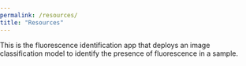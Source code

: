 ```yaml
---
permalink: /resources/
title: "Resources"
---
```


This is the fluorescence identification app that deploys an image classification model to identify the presence of fluorescence in a sample. 

<!doctype html><html lang="en" style="height:100%;margin:0;padding:0"><head><meta charset="utf-8"/><meta name="viewport" content="width=device-width,initial-scale=1,shrink-to-fit=no"><title>Intraoperative fluorescence identification</title><meta property="og:url" content="https://gradio.app/"/><meta property="og:type" content="website"/><meta property="og:image" content=""/><meta property="og:title" content="Intraoperative fluorescence identification"/><meta property="og:description" content="An intraoperative fluorescence identification algorithm developed with fastai. Created as a demo for Gradio and HuggingFace Spaces."/><meta name="twitter:card" content="summary_large_image"><meta name="twitter:creator" content="@teamGradio"><meta name="twitter:title" content="Intraoperative fluorescence identification"><meta name="twitter:description" content="An intraoperative fluorescence identification algorithm developed with fastai. Created as a demo for Gradio and HuggingFace Spaces."><meta name="twitter:image" content=""><link rel="shortcut icon" href="data:image/x-icon;," type="image/x-icon"><script async src="https://www.googletagmanager.com/gtag/js?id=UA-156449732-1"></script><script>function gtag(){dataLayer.push(arguments)}window.dataLayer=window.dataLayer||[],gtag("js",new Date),gtag("config","UA-156449732-1"),window.gradio_mode="app"</script><script>window.gradio_config = {"allow_flagging": "never", "allow_interpretation": true, "allow_screenshot": true, "article": null, "avg_durations": [0.25057435035705566], "cached_examples": false, "css": null, "description": "An intraoperative fluorescence identification algorithm developed with fastai. Created as a demo for Gradio and HuggingFace Spaces.", "examples_per_page": 10, "favicon_path": null, "flagging_options": null, "function_count": 1, "input_components": [{"image_mode": "RGB", "label": "img", "name": "image", "optional": false, "shape": [512, 512], "source": "upload", "tool": "editor"}], "layout": "unaligned", "live": false, "output_components": [{"label": "Output", "name": "label"}], "queue": true, "show_input": true, "show_output": true, "theme": "huggingface", "thumbnail": null, "title": "Intraoperative fluorescence identification", "version": "2.7.5.2"};</script><script src="https://cdnjs.cloudflare.com/ajax/libs/iframe-resizer/4.3.1/iframeResizer.contentWindow.min.js"></script><title>Gradio</title><link href="static/bundle.css" rel="stylesheet"><link href="static/css/main.07d1e470.css" rel="stylesheet"></head><body style="height:100%;margin:0;padding:0"><div id="root" style="height:100%"></div><script src="static/bundle.js"></script></body></html>

